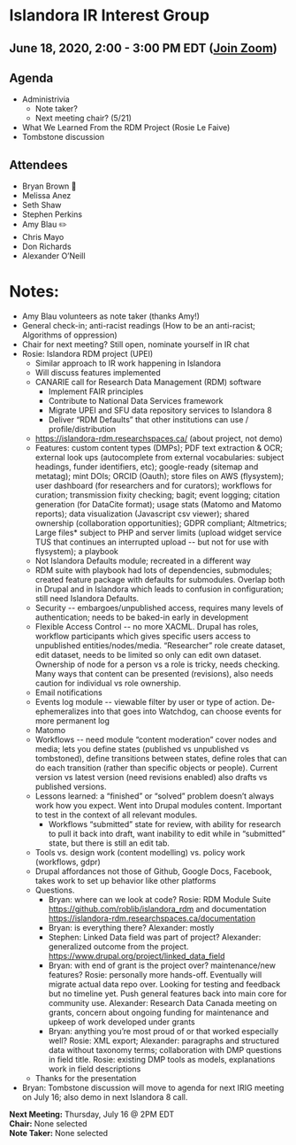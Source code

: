 # Islandora IR Interest Group
## June 18, 2020, 2:00 - 3:00 PM EDT ([Join Zoom](https://zoom.us/j/526356143))

## Agenda
- Administrivia
  - Note taker?
  - Next meeting chair? (5/21)
- What We Learned From the RDM Project (Rosie Le Faive)
- Tombstone discussion

## Attendees
- Bryan Brown :chicken:
- Melissa Anez
- Seth Shaw
- Stephen Perkins
- Amy Blau :pencil2:
- Chris Mayo
- Don Richards
- Alexander O’Neill

# Notes:
- Amy Blau volunteers as note taker (thanks Amy!)
- General check-in; anti-racist readings (How to be an anti-racist; Algorithms of oppression)
- Chair for next meeting? Still open, nominate yourself in IR chat
- Rosie: Islandora RDM project (UPEI)
  - Similar approach to IR work happening in Islandora
  - Will discuss features implemented
  - CANARIE call for Research Data Management (RDM) software
    - Implement FAIR principles
    - Contribute to National Data Services framework
    - Migrate UPEI and SFU data repository services to Islandora 8
    - Deliver “RDM Defaults” that other institutions can use / profile/distribution
  - https://islandora-rdm.researchspaces.ca/ (about project, not demo)
  - Features: custom content types (DMPs); PDF text extraction & OCR; external look ups (autocomplete from external vocabularies: subject headings, funder identifiers, etc); google-ready (sitemap and metatag); mint DOIs; ORCID (Oauth); store files on AWS (flysystem); user dashboard (for researchers and for curators); workflows for curation; transmission fixity checking; bagit; event logging; citation generation (for DataCite format); usage stats (Matomo and Matomo reports); data visualization (Javascript csv viewer); shared ownership (collaboration opportunities); GDPR compliant; Altmetrics; Large files* subject to PHP and server limits (upload widget service TUS that continues an interrupted upload -- but not for use with flysystem); a playbook
  - Not Islandora Defaults module; recreated in a different way
  - RDM suite with playbook had lots of dependencies, submodules; created feature package with defaults for submodules. Overlap both in Drupal and in Islandora which leads to confusion in configuration; still need Islandora Defaults. 
  - Security -- embargoes/unpublished access, requires many levels of authentication; needs to be baked-in early in development
  - Flexible Access Control -- no more XACML. Drupal has roles, workflow participants which gives specific users access to unpublished entities/nodes/media. “Researcher” role create dataset, edit dataset, needs to be limited so only can edit own dataset. Ownership of node for a person vs a role is tricky, needs checking. Many ways that content can be presented (revisions), also needs caution for individual vs role ownership.
  - Email notifications
  - Events log module -- viewable filter by user or type of action. De-ephemeralizes into that goes into Watchdog, can choose events for more permanent log
  - Matomo
  - Workflows -- need module “content moderation” cover nodes and media; lets you define states (published vs unpublished vs tombstoned), define transitions between states, define roles that can do each transition (rather than specific objects or people). Current version vs latest version (need revisions enabled) also drafts vs published versions. 
  - Lessons learned: a “finished” or “solved” problem doesn’t always work how you expect. Went into Drupal modules content. Important to test in the context of all relevant modules.
    - Workflows “submitted” state for review, with ability for research to pull it back into draft, want inability to edit while in “submitted” state, but there is still an edit tab.
  - Tools vs. design work (content modelling) vs. policy work (workflows, gdpr)
  - Drupal affordances not those of Github, Google Docs, Facebook, takes work to set up behavior like other platforms
  - Questions.
    - Bryan: where can we look at code? Rosie: RDM Module Suite https://github.com/roblib/islandora_rdm and documentation https://islandora-rdm.researchspaces.ca/documentation
    - Bryan: is everything there? Alexander: mostly
    - Stephen: Linked Data field was part of project? Alexander: generalized outcome from the project. https://www.drupal.org/project/linked_data_field
    - Bryan: with end of grant is the project over? maintenance/new features? Rosie: personally more hands-off. Eventually will migrate actual data repo over. Looking for testing and feedback but no timeline yet. Push general features back into main core for community use. Alexander: Research Data Canada meeting on grants, concern about ongoing funding for maintenance and upkeep of work developed under grants
    - Bryan: anything you’re most proud of or that worked especially well? Rosie: XML export; Alexander: paragraphs and structured data without taxonomy terms; collaboration with DMP questions in field title. Rosie: existing DMP tools as models, explanations work in field descriptions
  - Thanks for the presentation
- Bryan: Tombstone discussion will move to agenda for next IRIG meeting on July 16; also demo in next Islandora 8 call.

**Next Meeting:** Thursday, July 16 @ 2PM EDT    
**Chair:** None selected    
**Note Taker:** None selected
